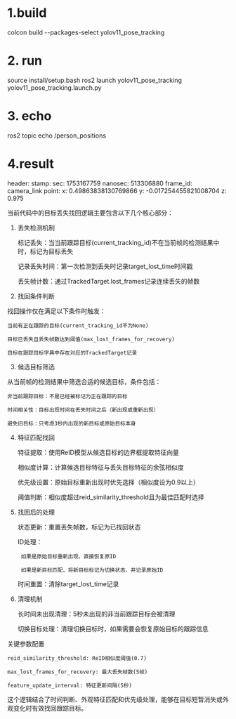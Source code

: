 
# 1.build
colcon build --packages-select yolov11_pose_tracking

# 2. run
 source install/setup.bash
 ros2 launch yolov11_pose_tracking yolov11_pose_tracking.launch.py 
 
 
# 3. echo

ros2 topic echo /person_positions


# 4.result

header:
  stamp:
    sec: 1753167759
    nanosec: 513306880
  frame_id: camera_link
point:
  x: 0.49863838130769866
  y: -0.017254455821008704
  z: 0.975


当前代码中的目标丢失找回逻辑主要包含以下几个核心部分：
1. 丢失检测机制

    标记丢失：当当前跟踪目标(current_tracking_id)不在当前帧的检测结果中时，标记为目标丢失

    记录丢失时间：第一次检测到丢失时记录target_lost_time时间戳

    丢失帧计数：通过TrackedTarget.lost_frames记录连续丢失的帧数

2. 找回条件判断

找回操作仅在满足以下条件时触发：

    当前有正在跟踪的目标(current_tracking_id不为None)

    目标已丢失且丢失帧数达到阈值(max_lost_frames_for_recovery)

    目标在跟踪目标字典中存在对应的TrackedTarget记录

3. 候选目标筛选

从当前帧的检测结果中筛选合适的候选目标，条件包括：

    非当前跟踪目标：不是已经被标记为正在跟踪的目标

    时间相关性：目标出现时间在丢失时间之后（新出现或重新出现）

    避免旧目标：只考虑3秒内出现的新目标或原始目标本身

4. 特征匹配找回

    特征提取：使用ReID模型从候选目标的边界框提取特征向量

    相似度计算：计算候选目标特征与丢失目标特征的余弦相似度

    优先级设置：原始目标重新出现时优先选择（相似度设为0.9以上）

    阈值判断：相似度超过reid_similarity_threshold且为最佳匹配时选择

5. 找回后的处理

    状态更新：重置丢失帧数，标记为已找回状态

    ID处理：

        如果是原始目标重新出现，直接恢复原ID

        如果是新目标匹配，将新目标标记为切换状态，并记录原始ID

    时间重置：清除target_lost_time记录

6. 清理机制

    长时间未出现清理：5秒未出现的非当前跟踪目标会被清理

    切换目标处理：清理切换目标时，如果需要会恢复原始目标的跟踪信息

关键参数配置

    reid_similarity_threshold: ReID相似度阈值(0.7)

    max_lost_frames_for_recovery: 最大丢失帧数(5帧)

    feature_update_interval: 特征更新间隔(5秒)

这个逻辑结合了时间判断、外观特征匹配和优先级处理，能够在目标短暂消失或外观变化时有效找回跟踪目标。

